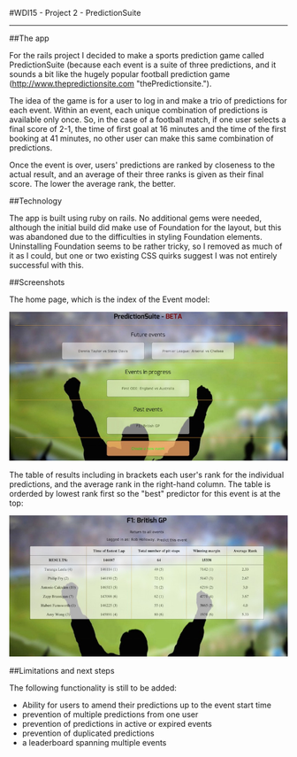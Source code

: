 #WDI15 - Project 2 - PredictionSuite
_____________________________________________________________

##The app

For the rails project I decided to make a sports prediction game called PredictionSuite (because each event is a suite of three predictions, and it sounds a bit like the hugely popular football prediction game (http://www.thepredictionsite.com "thePredictionsite.").

The idea of the game is for a user to log in and make a trio of predictions for each event.  Within an event, each unique combination of predictions is available only once.  So, in the case of a football match, if one user selects a final score of 2-1, the time of first goal at 16 minutes and the time of the first booking at 41 minutes, no other user can make this same combination of predictions.

Once the event is over, users' predictions are ranked by closeness to the actual result, and an average of their three ranks is given as their final score.  The lower the average rank, the better.


##Technology

The app is built using ruby on rails.  No additional gems were needed, although the initial build did make use of Foundation for the layout, but this was abandoned due to the difficulties in styling Foundation elements.  Uninstalling Foundation seems to be rather tricky, so I removed as much of it as I could, but one or two existing CSS quirks suggest I was not entirely successful with this.


##Screenshots

The home page, which is the index of the Event model:

![alt text](PSHomepage.jpg)

The table of results including in brackets each user's rank for the individual predictions, and the average rank in the right-hand column.  The table is orderded by lowest rank first so the "best" predictor for this event is at the top:

![alt text](PSTable.jpg)

##Limitations and next steps

The following functionality is still to be added:

* Ability for users to amend their predictions up to the event start time
* prevention of multiple predictions from one user
* prevention of predictions in active or expired events
* prevention of duplicated predictions
* a leaderboard spanning multiple events
